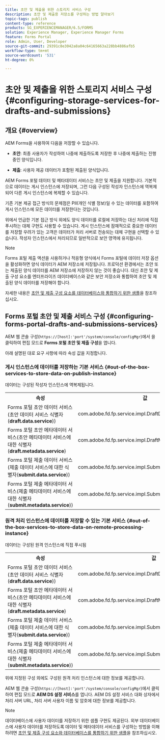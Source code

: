 ```yaml
---
title: 초안 및 제출을 위한 스토리지 서비스 구성
description: 초안 및 제출용 저장소를 구성하는 방법 알아보기
topic-tags: publish
content-type: reference
products: SG_EXPERIENCEMANAGER/6.5/FORMS
solution: Experience Manager, Experience Manager Forms
feature: Forms Portal
role: Admin, User, Developer
source-git-commit: 29391c8e3042a8a04c64165663a228bb4886afb5
workflow-type: tm+mt
source-wordcount: '531'
ht-degree: 0%

---
```


# 초안 및 제출을 위한 스토리지 서비스 구성 {#configuring-storage-services-for-drafts-and-submissions}

## 개요 {#overview}

AEM Forms을 사용하여 다음을 저장할 수 있습니다.

* **초안**: 최종 사용자가 작성하여 나중에 제출하도록 저장한 후 나중에 제출하는 진행 중인 양식입니다.

* **제출**: 사용자 제공 데이터가 포함된 제출된 양식입니다.

AEM Forms 포털 데이터 및 메타데이터 서비스는 초안 및 제출을 지원합니다. 기본적으로 데이터는 게시 인스턴스에 저장되며, 그런 다음 구성된 작성자 인스턴스에 역복제되어 다른 게시 인스턴스에 복제할 수 있습니다.

기존 기본 제공 접근 방식의 문제점은 PII(개인 식별 정보)일 수 있는 데이터를 포함하여 게시 인스턴스에 모든 데이터를 저장한다는 것입니다.

위에서 언급한 기본 접근 방식 외에도 양식 데이터를 로컬에 저장하는 대신 처리에 직접 푸시하는 대체 구현도 사용할 수 있습니다. 게시 인스턴스에 잠재적으로 중요한 데이터를 저장할 우려가 있는 고객은 데이터가 처리 서버로 전송되는 대체 구현을 선택할 수 있습니다. 작성자 인스턴스에서 처리되므로 일반적으로 보안 영역에 유지됩니다.

>[!NOTE]
>
>Forms 포털 제출 액션을 사용하거나 적응형 양식에서 Forms 포털에 데이터 저장 옵션을 활성화하면 양식 데이터가 AEM 저장소에 저장됩니다. 프로덕션 환경에서는 초안 또는 제출된 양식 데이터를 AEM 저장소에 저장하지 않는 것이 좋습니다. 대신 초안 및 제출 구성 요소를 엔터프라이즈 데이터베이스와 같은 보안 저장소와 통합하여 초안 및 제출된 양식 데이터를 저장해야 합니다.
>
>자세한 내용은 [초안 및 제출 구성 요소를 데이터베이스와 통합하기 위한 샘플](/help/forms/using/integrate-draft-submission-database.md)을 참조하십시오.

## Forms 포털 초안 및 제출 서비스 구성 {#configuring-forms-portal-drafts-and-submissions-services}

AEM 웹 콘솔 구성(`https://[host]:'port'/system/console/configMgr`)에서 을 클릭하여 편집 모드로 **Forms 포털 초안 및 제출 구성**&#x200B;을 엽니다.

아래 설명된 대로 요구 사항에 따라 속성 값을 지정합니다.

### 게시 인스턴스에 데이터를 저장하는 기본 서비스 {#out-of-the-box-services-to-store-data-on-publish-instance}

데이터는 구성된 작성자 인스턴스에 역복제됩니다.

<table>
 <tbody>
  <tr>
   <th>속성</th>
   <th>값</th>
  </tr>
  <tr>
   <td>Forms 포털 초안 데이터 서비스(초안 데이터 서비스 식별자(<strong>draft.data.service</strong>))</td>
   <td>com.adobe.fd.fp.service.impl.DraftDataServiceImpl<br /> </td>
  </tr>
  <tr>
   <td>Forms 포털 초안 메타데이터 서비스(초안 메타데이터 서비스에 대한 식별자(<strong>draft.metadata.service</strong>)</td>
   <td>com.adobe.fd.fp.service.impl.DraftMetadataServiceImpl<br /> </td>
  </tr>
  <tr>
   <td>Forms 포털 제출 데이터 서비스(제출 데이터 서비스에 대한 식별자(<strong>submit.data.service</strong>))</td>
   <td>com.adobe.fd.fp.service.impl.SubmitDataServiceImpl<br /> </td>
  </tr>
  <tr>
   <td>Forms 포털 제출 메타데이터 서비스(제출 메타데이터 서비스에 대한 식별자(<strong>submit.metadata.service</strong>))</td>
   <td>com.adobe.fd.fp.service.impl.SubmitMetadataServiceImpl<br /> </td>
  </tr>
 </tbody>
</table>

### 원격 처리 인스턴스에 데이터를 저장할 수 있는 기본 서비스 {#out-of-the-box-services-to-store-data-on-remote-processing-instance}

데이터는 구성된 원격 인스턴스에 직접 푸시됨

<table>
 <tbody>
  <tr>
   <th>속성</th>
   <th>값</th>
  </tr>
  <tr>
   <td>Forms 포털 초안 데이터 서비스(초안 데이터 서비스 식별자(<strong>draft.data.service</strong>))</td>
   <td>com.adobe.fd.fp.service.impl.DraftDataServiceRemoteImpl<br /> </td>
  </tr>
  <tr>
   <td>Forms 포털 초안 메타데이터 서비스(초안 메타데이터 서비스에 대한 식별자(<strong>draft.metadata.service</strong>)</td>
   <td>com.adobe.fd.fp.service.impl.DraftMetadataServiceRemoteImpl<br /> </td>
  </tr>
  <tr>
   <td>Forms 포털 제출 데이터 서비스(제출 데이터 서비스에 대한 식별자(<strong>submit.data.service</strong>))</td>
   <td>com.adobe.fd.fp.service.impl.SubmitDataServiceRemoteImpl<br /> </td>
  </tr>
  <tr>
   <td>Forms 포털 제출 메타데이터 서비스(제출 메타데이터 서비스에 대한 식별자(<strong>submit.metadata.service</strong>))</td>
   <td>com.adobe.fd.fp.service.impl.SubmitMetadataServiceRemoteImpl<br /> </td>
  </tr>
 </tbody>
</table>

위에 지정된 구성 외에도 구성된 원격 처리 인스턴스에 대한 정보를 제공합니다.

AEM 웹 콘솔 구성(`https://[host]:'port'/system/console/configMgr`)에서 클릭하여 편집 모드로 **AEM DS 설정 서비스**&#x200B;를 엽니다. AEM DS 설정 서비스 대화 상자에서 처리 서버 URL, 처리 서버 사용자 이름 및 암호에 대한 정보를 제공합니다.

>[!NOTE]
>
>데이터베이스에 사용자 데이터를 저장하기 위한 샘플 구현도 제공된다. 외부 데이터베이스에 사용자 데이터를 저장하도록 데이터 및 메타데이터 서비스를 구성하는 방법을 이해하려면 [초안 및 제출 구성 요소와 데이터베이스를 통합하기 위한 샘플](/help/forms/using/integrate-draft-submission-database.md)을 참조하십시오.
